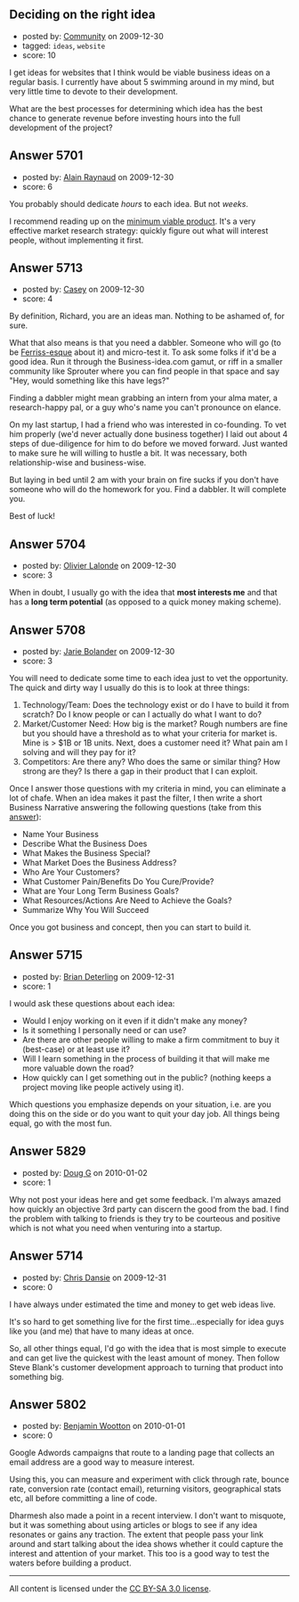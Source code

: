 ## Deciding on the right idea

- posted by: [Community](https://stackexchange.com/users/-1/-1-community) on 2009-12-30
- tagged: `ideas`, `website`
- score: 10

I get ideas for websites that I think would be viable business ideas on a regular basis.  I currently have about 5 swimming around in my mind, but very little time to devote to their development.  

What are the best processes for determining which idea has the best chance to generate revenue before investing hours into the full development of the project?


## Answer 5701

- posted by: [Alain Raynaud](https://stackexchange.com/users/-1/502-alain-raynaud) on 2009-12-30
- score: 6

<p>You probably should dedicate <em>hours</em> to each idea. But not <em>weeks</em>.</p>

<p>I recommend reading up on the <a href="http://venturehacks.com/articles/minimum-viable-product" rel="nofollow">minimum viable product</a>. It's a very effective market research strategy: quickly figure out what will interest people, without implementing it first.</p>



## Answer 5713

- posted by: [Casey](https://stackexchange.com/users/-1/2083-casey) on 2009-12-30
- score: 4

<p>By definition, Richard, you are an ideas man. Nothing to be ashamed of, for sure. </p>

<p>What that also means is that you need a dabbler.  Someone who will go (to be <a href="http://www.fourhourworkweek.com/blog/2008/08/08/the-philosophies-of-work-a-conversation-with-derek-sivers-of-cd-baby/" rel="nofollow">Ferriss-esque</a> about it) and micro-test it.  To ask some folks if it'd be a good idea.  Run it through the Business-idea.com gamut, or riff in a smaller community like Sprouter where you can find people in that space and say "Hey, would something like this have legs?"</p>

<p>Finding a dabbler might mean grabbing an intern from your alma mater, a research-happy pal, or a guy who's name you can't pronounce on elance.</p>

<p>On my last startup, I had a friend who was interested in co-founding.  To vet him properly (we'd never actually done business together) I laid out about 4 steps of due-diligence for him to do before we moved forward.  Just wanted to make sure he will willing to hustle a bit.  It was necessary, both relationship-wise and business-wise.   </p>

<p>But laying in bed until 2 am with your brain on fire sucks if you don't have someone who will do the homework for you.  Find a dabbler.  It will complete you.  </p>

<p>Best of luck!</p>



## Answer 5704

- posted by: [Olivier Lalonde](https://stackexchange.com/users/-1/1030-olivier-lalonde) on 2009-12-30
- score: 3

When in doubt, I usually go with the idea that **most interests me** and that has a **long term potential** (as opposed to a quick money making scheme).


## Answer 5708

- posted by: [Jarie Bolander](https://stackexchange.com/users/-1/585-jarie-bolander) on 2009-12-30
- score: 3

<p>You will need to dedicate some time to each idea just to vet the opportunity. The quick and dirty way I usually do this is to look at three things:</p>

<ol>
<li>Technology/Team: Does the technology exist or do I have to build it from scratch? Do I know people or can I actually do what I want to do?</li>
<li>Market/Customer Need: How big is the market? Rough numbers are fine but you should have a threshold as to what your criteria for market is. Mine is > $1B or 1B units. Next, does a customer need it? What pain am I solving and will they pay for it?</li>
<li>Competitors: Are there any? Who does the same or similar thing? How strong are they? Is there a gap in their product that I can exploit.</li>
</ol>

<p>Once I answer those questions with my criteria in mind, you can eliminate a lot of chafe. When an idea makes it past the filter, I then write a short Business Narrative answering the following questions (take from this <a href="http://answers.onstartups.com/questions/4883/found-an-idea-whats-the-first-thing-to-do-seo-finance-confused-first-busines" rel="nofollow">answer</a>):</p>

<ul>
<li>Name Your Business</li>
<li>Describe What the Business Does</li>
<li>What Makes the Business Special?</li>
<li>What Market Does the Business Address?</li>
<li>Who Are Your Customers?</li>
<li>What Customer Pain/Benefits Do You Cure/Provide?</li>
<li>What are Your Long Term Business Goals?</li>
<li>What Resources/Actions Are Need to Achieve the Goals?</li>
<li>Summarize Why You Will Succeed</li>
</ul>

<p>Once you got business and concept, then you can start to build it.</p>



## Answer 5715

- posted by: [Brian Deterling](https://stackexchange.com/users/-1/496-brian-deterling) on 2009-12-31
- score: 1

I would ask these questions about each idea:

 - Would I enjoy working on it even if it didn't make any money?
 - Is it something I personally need or can use?
 - Are there are other people willing to make a firm commitment to buy it (best-case) or at least use it?
 - Will I learn something in the process of building it that will make me more valuable down the road?
 - How quickly can I get something out in the public? (nothing keeps a project moving like people actively using it).

Which questions you emphasize depends on your situation, i.e. are you doing this on the side or do you want to quit your day job.  All things being equal, go with the most fun.




## Answer 5829

- posted by: [Doug G](https://stackexchange.com/users/-1/2107-doug-g) on 2010-01-02
- score: 1

Why not post your ideas here and get some feedback.  I'm always amazed how quickly an objective 3rd party can discern the good from the bad.  I find the problem with talking to friends is they try to be courteous and positive which is not what you need when venturing into a startup.  


## Answer 5714

- posted by: [Chris Dansie](https://stackexchange.com/users/-1/2053-chris-dansie) on 2009-12-31
- score: 0

I have always under estimated the time and money to get web ideas live. 

It's so hard to get something live for the first time...especially for idea guys like you (and me) that have to many ideas at once.

So, all other things equal, I'd go with the idea that is most simple to execute and can get live the quickest with the least amount of money. Then follow Steve Blank's customer development approach to turning that product into something big.



## Answer 5802

- posted by: [Benjamin Wootton](https://stackexchange.com/users/-1/2094-benjamin-wootton) on 2010-01-01
- score: 0

Google Adwords campaigns that route to a landing page that collects an email address are a good way to measure interest.  

Using this, you can measure and experiment with click through rate, bounce rate, conversion rate (contact email), returning visitors, geographical stats etc, all before committing a line of code.

Dharmesh also made a point in a recent interview.  I don't want to misquote, but it was something about using articles or blogs to see if any idea resonates or gains any traction.  The extent that people pass your link around and start talking about the idea shows whether it could capture the interest and attention of your market.  This too is a good way to test the waters before building a product.






---

All content is licensed under the [CC BY-SA 3.0 license](https://creativecommons.org/licenses/by-sa/3.0/).
